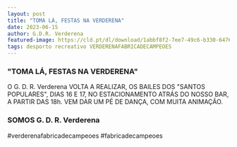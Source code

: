 ```yaml
---
layout: post
title: "TOMA LÁ, FESTAS NA VERDERENA"
date: 2023-06-15
author: G.D.R. Verderena
featured-image: https://cld.pt/dl/download/1abbf8f2-7ee7-49c6-b330-64761c43c891/cartaz_santos_populares.jpg
tags: desporto recreativo VERDERENAFABRICADECAMPEOES
---
```



<H3>"TOMA LÁ, FESTAS NA VERDERENA"</H3>

O G. D. R. Verderena   VOLTA A REALIZAR, OS BAILES  DOS "SANTOS POPULARES", DIAS 16 E 17, NO ESTACIONAMENTO ATRÁS DO NOSSO BAR, A PARTIR DAS 18h.
VEM DAR UM PÉ DE DANÇA, COM  MUITA ANIMAÇÃO.

<H3>SOMOS G. D. R. Verderena</H3>

#verderenafabricadecampeoes #fabricadecampeoes 
